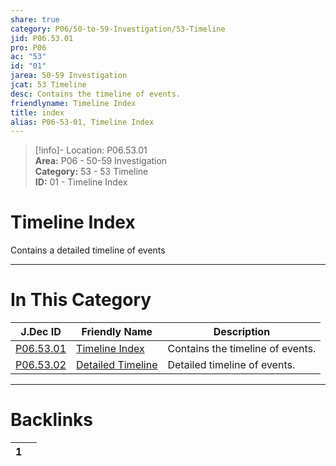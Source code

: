 ```yaml
---  
share: true  
category: P06/50-to-59-Investigation/53-Timeline  
jid: P06.53.01  
pro: P06  
ac: "53"  
id: "01"  
jarea: 50-59 Investigation  
jcat: 53 Timeline  
desc: Contains the timeline of events.  
friendlyname: Timeline Index  
title: index  
alias: P06-53-01, Timeline Index  
---  
```

  
>[!info]- Location: P06.53.01  
>**Area:** P06 - 50-59 Investigation  
>**Category:** 53 - 53 Timeline  
>**ID:** 01 - Timeline Index  
  
# Timeline Index  
  
Contains a detailed timeline of events  
   
  
  
---  
# In This Category  
  
| J.Dec ID                                                                                                   | Friendly Name                                                                                                      | Description                      |  
| ---------------------------------------------------------------------------------------------------------- | ------------------------------------------------------------------------------------------------------------------ | -------------------------------- |  
| [P06.53.01](index.md)                | [Timeline Index](index.md)                   | Contains the timeline of events. |  
| [P06.53.02](./02-Detailed-Timeline.md) | [Detailed Timeline](./02-Detailed-Timeline.md) | Detailed timeline of events.     |  
  
  
---  
# Backlinks  
<div><table class="dataview table-view-table"><thead class="table-view-thead"><tr class="table-view-tr-header"><th class="table-view-th"><span></span><span class="dataview small-text">1</span></th><th class="table-view-th"><span></span></th></tr></thead><tbody class="table-view-tbody"></tbody></table></div>